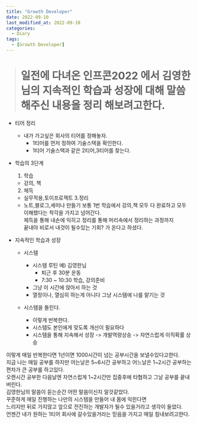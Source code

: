 ```yaml
---
title: "Growth Developer"
date: 2022-09-10
last_modified_at: 2022-09-10
categories: 
  - Diary
tags:
  - [Growth Developer]
---
```



># 일전에 다녀온 인프콘2022 에서 김영한님의 지속적인 학습과 성장에 대해 말씀해주신 내용을 정리 해보려고한다.

- 티어 정리
  - 내가 가고싶은 회사의 티어를 정해놓자.
    - 1티어를 먼저 정하여 기술스택을 확인한다.
    - 1티어 기술스택과 같은 2티어,3티어를 찾는다.

- 학습의 3단계
  1. 학습
    - 강의, 책
  2. 체득
    - 실무적용,토이프로젝트
  3.정리
    - 노트,블로그,세미나 만들기
  보통 1번 학습에서 강의,책 모두 다 완료하고 모두 이해했다는 착각을 가지고 넘어간다.  
  체득을 통해 내손에 익히고 정리를 통해 머리속에서 정리하는 과정까지  
  끝내야 비로서 내것이 될수있는 기회? 가 온다고 하셨다.  
  
- 지속적인 학습과 성장
  - 시스템
    - 시스템 루틴 예) 김영한님
        - 퇴근 후 30분 운동
        - 7:30 ~ 10:30 학습, 강의준비
    - 그냥 이 시간에 앉아서 하는 것
    - 열정이나, 열심히 하는게 아니다 그냥 시스템에 나를 맡기는 것

  - 시스템을 돌린다.
      - 이렇게 반복한다.
      - 시스템도 본인에게 맞도록 개선이 필요하다
      - 시스템을 통해 지속해서 성장 -> 개발역량상승 -> 자연스럽게 이직확률 상승

이렇게 매일 반복한다면 1년이면 1000시간이 넘는 공부시간을 보낼수있다고한다.  
지금 나는 매일 공부를 하지만 어는날은 5~6시간 공부하고 어느날은 1~2시간 공부하는 편차가 큰 공부를 하고있다.  
오랜시간 공부한 다음날엔 자연스럽게 1~2시간만 집중후에 타협하고 그날 공부를 끝내버린다.  
김영한님의 말씀이 듣는순간 어떤 말씀이신지 알것같았다.  
꾸준하게 매일 진행하는 나만의 시스템을 만들어 내 몸에 익힌다면  
느리지만 뒤로 가지않고 앞으로 전진하는 개발자가 될수 있을거라고 생각이 들었다.  
언젠간 내가 원하는 1티어 회사에 갈수있을거라는 믿음을 가지고 매일 힘내보려고한다. 